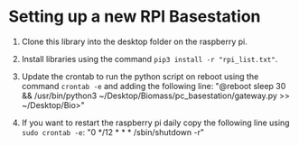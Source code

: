 # Setting up a new RPI Basestation

1. Clone this library into the desktop folder on the raspberry pi.

1. Install libraries using the command `pip3 install -r "rpi_list.txt"`.

1. Update the crontab to run the python script on reboot using the command `crontab -e` and adding the following line: "@reboot sleep 30 && /usr/bin/python3 ~/Desktop/Biomass/pc_basestation/gateway.py >> ~/Desktop/Bio>"

1. If you want to restart the raspberry pi daily copy the following line using `sudo crontab -e`: "0 */12 * * * /sbin/shutdown -r"
